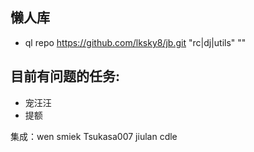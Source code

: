 ## 懒人库
* ql repo https://github.com/lksky8/jb.git "rc|dj|utils" ""

## 目前有问题的任务:
* 宠汪汪
* 提额

集成：wen smiek Tsukasa007 jiulan cdle
